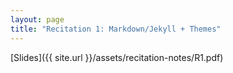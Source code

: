 ```yaml
---
layout: page
title: "Recitation 1: Markdown/Jekyll + Themes"
---
```


[Slides]({{ site.url }}/assets/recitation-notes/R1.pdf)
